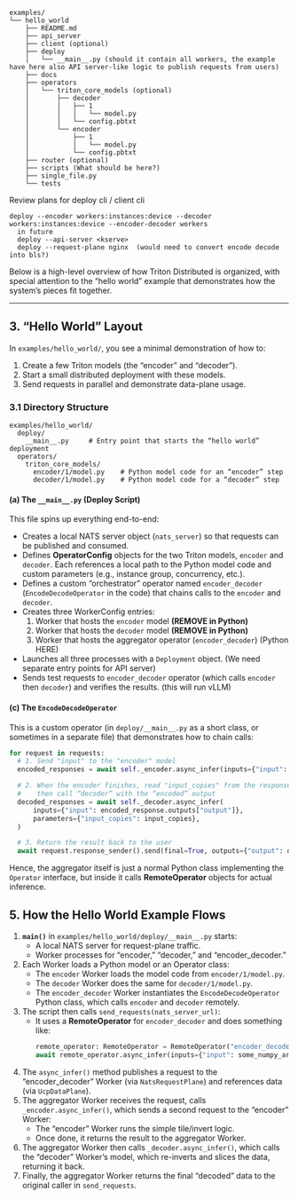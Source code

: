 <!--
SPDX-FileCopyrightText: Copyright (c) 2024-2025 NVIDIA CORPORATION & AFFILIATES. All rights reserved.
SPDX-License-Identifier: Apache-2.0

Licensed under the Apache License, Version 2.0 (the "License");
you may not use this file except in compliance with the License.
You may obtain a copy of the License at

http://www.apache.org/licenses/LICENSE-2.0

Unless required by applicable law or agreed to in writing, software
distributed under the License is distributed on an "AS IS" BASIS,
WITHOUT WARRANTIES OR CONDITIONS OF ANY KIND, either express or implied.
See the License for the specific language governing permissions and
limitations under the License.
-->


```
examples/
└── hello_world
    ├── README.md
    ├── api_server
    ├── client (optional)
    ├── deploy
    │   └── __main__.py (should it contain all workers, the example have here also API server-like logic to publish requests from users)
    ├── docs
    ├── operators
    │   └── triton_core_models (optional)
    │       ├── decoder
    │       │   ├── 1
    │       │   │   └── model.py
    │       │   └── config.pbtxt
    │       └── encoder
    │           ├── 1
    │           │   └── model.py
    │           └── config.pbtxt
    ├── router (optional)
    ├── scripts (What should be here?)
    ├── single_file.py
    └── tests
```

Review plans for deploy cli / client cli
```
deploy --encoder workers:instances:device --decoder workers:instances:device --encoder-decoder workers
  in future
  deploy --api-server <kserve>
  deploy --request-plane nginx  (would need to convert encode decode into bls?)
```


Below is a high-level overview of how Triton Distributed is organized, with special attention to the “hello world” example that demonstrates how the system’s pieces fit together.

---


## 3. “Hello World” Layout
In `examples/hello_world/`, you see a minimal demonstration of how to:

1. Create a few Triton models (the “encoder” and “decoder”).
2. Start a small distributed deployment with these models.
3. Send requests in parallel and demonstrate data-plane usage.

### 3.1 Directory Structure

```
examples/hello_world/
  deploy/
    __main__.py     # Entry point that starts the “hello world” deployment
  operators/
    triton_core_models/
      encoder/1/model.py    # Python model code for an “encoder” step
      decoder/1/model.py    # Python model code for a “decoder” step
```

#### (a) The `__main__.py` (Deploy Script)
This file spins up everything end-to-end:

- Creates a local NATS server object (`nats_server`) so that requests can be published and consumed.
- Defines **OperatorConfig** objects for the two Triton models, `encoder` and `decoder`. Each references a local path to the Python model code and custom parameters (e.g., instance group, concurrency, etc.).
- Defines a custom “orchestrator” operator named `encoder_decoder` (`EncodeDecodeOperator` in the code) that chains calls to the `encoder` and `decoder`.
- Creates three WorkerConfig entries:
  1. Worker that hosts the `encoder` model  **(REMOVE in Python)**
  2. Worker that hosts the `decoder` model  **(REMOVE in Python)**
  3. Worker that hosts the aggregator operator (`encoder_decoder`) (Python HERE)
- Launches all three processes with a `Deployment` object. (We need separate entry points for API server)
- Sends test requests to `encoder_decoder` operator (which calls `encoder` then `decoder`) and verifies the results. (this will run vLLM)


#### (c) The `EncodeDecodeOperator`
This is a custom operator (in `deploy/__main__.py` as a short class, or sometimes in a separate file) that demonstrates how to chain calls:

```python
for request in requests:
  # 1. Send "input" to the "encoder" model
  encoded_responses = await self._encoder.async_infer(inputs={"input": request.inputs["input"]})

  # 2. When the encoder finishes, read "input_copies" from the response
  #    then call “decoder” with the “encoded” output
  decoded_responses = await self._decoder.async_infer(
      inputs={"input": encoded_response.outputs["output"]},
      parameters={"input_copies": input_copies},
  )

  # 3. Return the result back to the user
  await request.response_sender().send(final=True, outputs={"output": decoded_response.outputs["output"]})
```

Hence, the aggregator itself is just a normal Python class implementing the `Operator` interface, but inside it calls **RemoteOperator** objects for actual inference.

## 5. How the Hello World Example Flows
1. **`main()`** in `examples/hello_world/deploy/__main__.py` starts:
   - A local NATS server for request-plane traffic.
   - Worker processes for “encoder,” “decoder,” and “encoder_decoder.”
2. Each Worker loads a Python model or an Operator class:
   - The `encoder` Worker loads the model code from `encoder/1/model.py`.
   - The `decoder` Worker does the same for `decoder/1/model.py`.
   - The `encoder_decoder` Worker instantiates the `EncodeDecodeOperator` Python class, which calls `encoder` and `decoder` remotely.
3. The script then calls `send_requests(nats_server_url)`:
   - It uses a **RemoteOperator** for `encoder_decoder` and does something like:
     ```python
     remote_operator: RemoteOperator = RemoteOperator("encoder_decoder", 1, request_plane, data_plane)
     await remote_operator.async_infer(inputs={"input": some_numpy_array})
     ```
4. The `async_infer()` method publishes a request to the “encoder_decoder” Worker (via `NatsRequestPlane`) and references data (via `UcpDataPlane`).
5. The aggregator Worker receives the request, calls `_encoder.async_infer()`, which sends a second request to the “encoder” Worker:
   - The “encoder” Worker runs the simple tile/invert logic.
   - Once done, it returns the result to the aggregator Worker.
6. The aggregator Worker then calls `_decoder.async_infer()`, which calls the “decoder” Worker’s model, which re-inverts and slices the data, returning it back.
7. Finally, the aggregator Worker returns the final “decoded” data to the original caller in `send_requests`.

